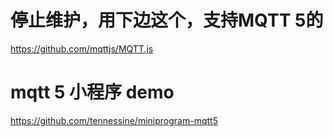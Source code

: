 # 停止维护，用下边这个，支持MQTT 5的

https://github.com/mqttjs/MQTT.js

# mqtt 5 小程序 demo
https://github.com/tennessine/miniprogram-mqtt5
